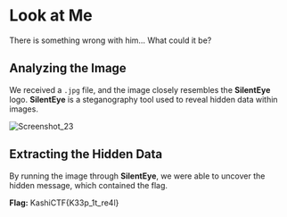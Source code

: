 # Look at Me

There is something wrong with him… What could it be?

## Analyzing the Image

We received a `.jpg` file, and the image closely resembles the **SilentEye** logo. **SilentEye** is a steganography tool used to reveal hidden data within images.

![Screenshot_23](https://github.com/user-attachments/assets/f5b57937-20fd-4e68-a3bb-4ce649635a27)


## Extracting the Hidden Data

By running the image through **SilentEye**, we were able to uncover the hidden message, which contained the flag.

**Flag:** KashiCTF{K33p_1t_re4l}



